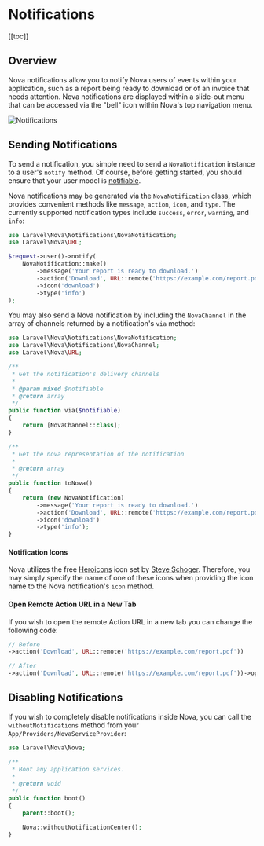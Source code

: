 # Notifications

[[toc]]

## Overview

Nova notifications allow you to notify Nova users of events within your application, such as a report being ready to download or of an invoice that needs attention. Nova notifications are displayed within a slide-out menu that can be accessed via the "bell" icon within Nova's top navigation menu.

![Notifications](./../img/notifications.png)

## Sending Notifications

To send a notification, you simple need to send a `NovaNotification` instance to a user's `notify` method. Of course, before getting started, you should ensure that your user model is [notifiable](https://laravel.com/docs/notifications).

Nova notifications may be generated via the `NovaNotification` class, which provides convenient methods like `message`, `action`, `icon`, and `type`. The currently supported notification types include `success`, `error`, `warning`, and `info`:

```php
use Laravel\Nova\Notifications\NovaNotification;
use Laravel\Nova\URL;

$request->user()->notify(
    NovaNotification::make()
        ->message('Your report is ready to download.')
        ->action('Download', URL::remote('https://example.com/report.pdf'))
        ->icon('download')
        ->type('info')
);
```

You may also send a Nova notification by including the `NovaChannel` in the array of channels returned by a notification's `via` method:

```php
use Laravel\Nova\Notifications\NovaNotification;
use Laravel\Nova\Notifications\NovaChannel;
use Laravel\Nova\URL;

/**
 * Get the notification's delivery channels
 * 
 * @param mixed $notifiable
 * @return array
 */
public function via($notifiable)
{
    return [NovaChannel::class];
}

/**
 * Get the nova representation of the notification
 * 
 * @return array
 */
public function toNova()
{
    return (new NovaNotification)
        ->message('Your report is ready to download.')
        ->action('Download', URL::remote('https://example.com/report.pdf'))
        ->icon('download')
        ->type('info');
}
```

#### Notification Icons

Nova utilizes the free [Heroicons](https://v1.heroicons.com/) icon set by [Steve Schoger](https://twitter.com/steveschoger). Therefore, you may simply specify the name of one of these icons when providing the icon name to the Nova notification's `icon` method.

#### Open Remote Action URL in a New Tab

If you wish to open the remote Action URL in a new tab you can change the following code:

```php
// Before
->action('Download', URL::remote('https://example.com/report.pdf'))

// After
->action('Download', URL::remote('https://example.com/report.pdf'))->openInNewTab()
```

## Disabling Notifications

If you wish to completely disable notifications inside Nova, you can call the `withoutNotifications` method from your `App/Providers/NovaServiceProvider`: 

```php
use Laravel\Nova\Nova;

/**
 * Boot any application services.
 *
 * @return void
 */
public function boot()
{
    parent::boot();

    Nova::withoutNotificationCenter();
}
```
